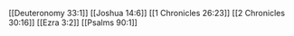 [[Deuteronomy 33:1]]
[[Joshua 14:6]]
[[1 Chronicles 26:23]]
[[2 Chronicles 30:16]]
[[Ezra 3:2]]
[[Psalms 90:1]]
